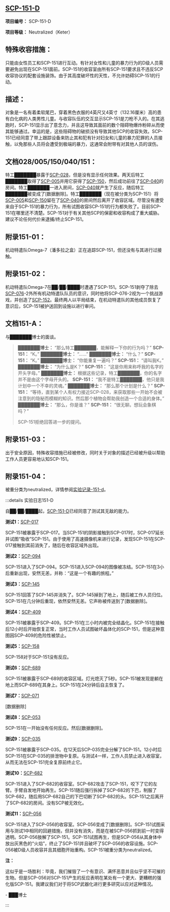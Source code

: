 ## [SCP-151-D](https://scp-wiki-cn.wikidot.com/decomm:scp-151-d)

**项目编号：** SCP-151-D

**项目等级：** Neutralized（Keter）

## **特殊收容措施：**

只能由女性员工和SCP-151进行互动。有针对女性和儿童的暴力行为的D级人员需要避免出现在SCP-151面前。SCP-151的收容室由所有SCP-151要求且不违反SCP收容协议的配套设施装饰。由于其高度破坏性的天性，不允许妨碍SCP-151的行动。

## **描述：**

对象是一名有着柔软尾巴，穿着黑色衣服的4英尺又4英寸（132.16厘米）高的患有白化病的人类男性儿童。与收容队伍的交互显示SCP-151是刀枪不入的。在其逃跑时，SCP-151显示出了意念力，并且这导致其面前的数个阻碍物爆炸粉碎从而使其能够通过。幸运的是，这些阻碍物的破损没有导致其他SCP的收容失效。SCP-151已经同意了带上跟踪设备来防止其和犯有针对妇女和儿童的暴力犯罪的人员接触，以免那些人员将会遭受到极端的暴力，这通常会附带有对其他人员的误伤。

## **文档028/005/150/040/151：**

特工███████暴露于[SCP-028](https://scp-wiki-cn.wikidot.com/scp-028)，但是没有显示任何效果。两天后特工███████取得了[SCP-005](https://scp-wiki-cn.wikidot.com/scp-005)并用它获得了[SCP-150](https://scp-wiki-cn.wikidot.com/scp-150)，然后成功前往了[SCP-040](https://scp-wiki-cn.wikidot.com/scp-040)的房间。特工███████一进入房间，[SCP-040](https://scp-wiki-cn.wikidot.com/scp-040)就产生了反应，随后特工███████被变成了[数据删除]。特工███████（现在被分类为SCP-151）将[SCP-005](https://scp-wiki-cn.wikidot.com/scp-005)和[SCP-150](https://scp-wiki-cn.wikidot.com/scp-150)留在了[SCP-040](https://scp-wiki-cn.wikidot.com/scp-040)的房间然后离开了收容区域。尽管没有遭受来自于SCP-151的暴力行为，所有试图收容SCP-151的行为都失败了。目前SCP-151在哪里还不清楚。SCP-151对于有关其他SCP的保密和收容构成了重大威胁。建议不论任何代价来逮捕/终止SCP-151。

## **附录151-01：**

机动特遣队Omega-7（潘多拉之盒）正在追踪SCP-151，但还没有与其进行过接触。

## **附录151-02：**

机动特遣队Omega-7在██/██/████时遭遇了SCP-151。SCP-151剥夺了除去[SCP-076](https://scp-wiki-cn.wikidot.com/scp-076)-2外所有机动特遣队队员的意识，同时他将SCP-076-2视为一个挑战游戏，并创造了[SCP-152](https://scp-wiki-cn.wikidot.com/scp-152)。最终两人以平局结束，在机动特遣队的其他成员恢复了意识后，SCP-151被护送回到设施以进行审问。

## **文档151-A：**

与███████博士的面谈。

> **███████博士：** “那么特工███████，能解释一下你的行为吗？”
> **SCP-151：** “K。”
> **███████博士：** “……”
> **███████博士：** “什么？”
> **SCP-151：** “K。”
> **███████博士：** “你能重复一遍吗？”
> **SCP-151：** “请叫我K。”
> **███████博士：** “为什么是K？”
> **SCP-151：** “这是你用来称呼我的名字的开头字母。”
> **███████博士：** 根据这些记录，特工███████，你的名字并不是由这个字母开头的。
> **SCP-151：** “我不是特工███████，他只是我计划中一个不幸的灵魂。”
> **███████博士：** “那么那个计划是什么？”
> **SCP-151：** “等待，直到某个人有权力接近SCP-028，来获取那些一开始不会被注意到的隐秘而模糊的知识。然后那个植物会帮助我创造一个合适的身体。”
> **███████博士：** “那么，你是谁？”
> **SCP-151：** “很无聊。想玩会象棋吗？”
>
> SCP-151拒绝回答进一步的提问。

## **附录151-03：**

出于安全原因，特殊收容措施已经被修改，同时关于对象的描述已经被升级以帮助工作人员更容易地认知SCP-151。

## **附录151-04：**

被重分类为neutralized，详情参阅[实验记录-151-d](https://scp-wiki-cn.wikidot.com/experiment-log-151-d)。

:::details 实验日志151-D

自██/██/████起，[SCP-151-D](https://scp-wiki-cn.wikidot.com/decomm:scp-151-d)已经同意了测试其无敌的能力。

**测试1：**[SCP-017](https://scp-wiki-cn.wikidot.com/scp-017)

SCP-151被暴露于SCP-017。当SCP-151的阴影接触到SCP-017时，SCP-017延长并试图“吸收”SCP-151。由于使用了高速摄像机来进行记录，发现SCP-151在SCP-017接触到其前消失了，随后在收容区域外出现。

**测试2：**[SCP-094](https://scp-wiki-cn.wikidot.com/scp-094)

SCP-151进入了SCP-094。SCP-151进入SCP-094的图像被冻结。SCP-151在3小后重新出现，安然无恙，并称：“这是一个有趣的旅程。”

**测试3：**[SCP-145](https://scp-wiki-cn.wikidot.com/scp-145)

SCP-151回答了SCP-145并消失了。SCP-145掉到了地上，随后被工作人员归位。SCP-151在几分钟后重现，依然安然无恙。它声称被传送到了[数据删除]。

**测试4：**[SCP-409](https://scp-wiki-cn.wikidot.com/scp-409)

SCP-151被暴露于SCP-409。SCP-151在三小时内被完全结晶化。SCP-151在接触后12小时后开始恢复正常，当时工作人员试图破坏晶体化的SCP-151，但是这种意图因SCP-409的危险性被禁止。

**测试5：**[SCP-158](https://scp-wiki-cn.wikidot.com/scp-158)

SCP-158对于SCP-151没有反应。

**测试6：**[SCP-689](https://scp-wiki-cn.wikidot.com/scp-689)

SCP-151被暴露于SCP-689的收容区域。灯光熄灭了5秒。SCP-151被发现是躺在地上而SCP-689在其身上。SCP-151在24分钟后自主恢复了。

**测试7：**[SCP-071](https://scp-wiki-cn.wikidot.com/scp-071)

[数据删除]

**测试8：**[SCP-053](https://scp-wiki-cn.wikidot.com/scp-053)

SCP-151在一开始没有任何反应。然后[数据删除]。

**测试9：**[SCP-035](https://scp-wiki-cn.wikidot.com/scp-035)

SCP-151被暴露于SCP-035。在12天后SCP-035完全分解了SCP-151。12小时后SCP-151在SCP-035的排泄物中复原。与测试4一样，工作人员禁止进入收容室，从而无法在SCP-151完全复原前终止它。

**测试10：**[SCP-682](https://scp-wiki-cn.wikidot.com/scp-682)

SCP-151进入了SCP-682的收容室。SCP-682攻击了SCP-151，咬下了它的左臂。手臂自发地开始再生。SCP-151随后强行拆掉了SCP-682的下巴，制服了SCP-682，随后用SCP-682自己的下巴切断了SCP-682的头。SCP-151之后离开了SCP-682的房间。没有SCP被无效化。

**测试11：**[SCP-056](https://scp-wiki-cn.wikidot.com/scp-056)

SCP-151进入了SCP-056的收容室。SCP-056变成了[数据删除]。SCP-151试图采用与测试1中相同的回避措施，但并没有消失，而是在被SCP-056抓到前一时变得透明。SCP-056肢解了SCP-151。SCP-151试图再生，但是SCP-056从其身体中放出灰黑色的“火焰”，终止了SCP-151并且破坏了SCP-056的收容设施。SCP-056被D级人员收容并且其细胞开始重构。SCP-151被重分类为neutralized。

**注：**

这似乎是一场胜利：毕竟，我们摧毁了一个有意识、满怀恶意并且似乎坚不可摧的生物。但是SCP-056对SCP-151产生的反应表明在某处有一个更大、更糟糕的强化版SCP-151。我建议我们对于将SCP武器化进行更多研究以应对这种情况。

\- ███博士

:::